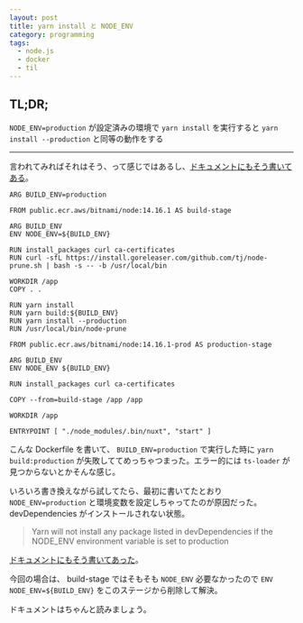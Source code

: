 ```yaml
---
layout: post
title: yarn install と NODE_ENV
category: programming
tags:
  - node.js
  - docker
  - til
---
```


## TL;DR; 

`NODE_ENV=production` が設定済みの環境で `yarn install` を実行すると `yarn install --production` と同等の動作をする

---

言われてみればそれはそう、って感じではあるし、[ドキュメントにもそう書いてある](https://classic.yarnpkg.com/en/docs/cli/install#toc-yarn-install-production-true-false)。


```docker
ARG BUILD_ENV=production

FROM public.ecr.aws/bitnami/node:14.16.1 AS build-stage

ARG BUILD_ENV
ENV NODE_ENV=${BUILD_ENV}

RUN install_packages curl ca-certificates
RUN curl -sfL https://install.goreleaser.com/github.com/tj/node-prune.sh | bash -s -- -b /usr/local/bin

WORKDIR /app
COPY . .

RUN yarn install
RUN yarn build:${BUILD_ENV}
RUN yarn install --production
RUN /usr/local/bin/node-prune

FROM public.ecr.aws/bitnami/node:14.16.1-prod AS production-stage

ARG BUILD_ENV
ENV NODE_ENV ${BUILD_ENV}

RUN install_packages curl ca-certificates

COPY --from=build-stage /app /app

WORKDIR /app

ENTRYPOINT [ "./node_modules/.bin/nuxt", "start" ]
```

こんな Dockerfile を書いて、 `BUILD_ENV=production` で実行した時に `yarn build:production` が失敗しててめっちゃつまった。エラー的には `ts-loader` が見つからないとかそんな感じ。

いろいろ書き換えながら試してたら、最初に書いてたとおり `NODE_ENV=production` と環境変数を設定しちゃってたのが原因だった。devDependencies がインストールされない状態。

> Yarn will not install any package listed in devDependencies if the NODE_ENV environment variable is set to production

[ドキュメントにもそう書いてあった](https://classic.yarnpkg.com/en/docs/cli/install#toc-yarn-install-production-true-false)。


今回の場合は、 build-stage ではそもそも `NODE_ENV` 必要なかったので `ENV NODE_ENV=${BUILD_ENV}` をこのステージから削除して解決。

ドキュメントはちゃんと読みましょう。
